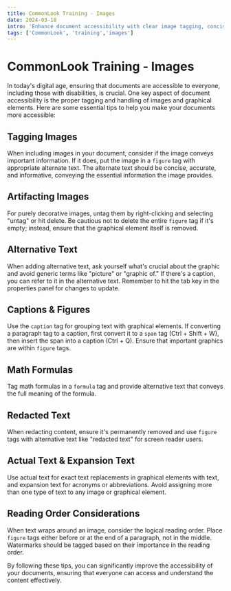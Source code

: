 ```yaml
---
title: CommonLook Training - Images
date: 2024-03-18
intro: 'Enhance document accessibility with clear image tagging, concise alternative text, effective use of captions and figures, appropriate redaction, and consideration of reading order. These practices ensure inclusivity for all users.'
tags: ['CommonLook', 'training','images']
---
```

# CommonLook Training - Images

In today's digital age, ensuring that documents are accessible to everyone, including those with disabilities, is crucial. One key aspect of document accessibility is the proper tagging and handling of images and graphical elements. Here are some essential tips to help you make your documents more accessible:

## Tagging Images

When including images in your document, consider if the image conveys important information. If it does, put the image in a `figure` tag with appropriate alternate text. The alternate text should be concise, accurate, and informative, conveying the essential information the image provides.

## Artifacting Images

For purely decorative images, untag them by right-clicking and selecting "untag" or hit delete. Be cautious not to delete the entire `figure` tag if it's empty; instead, ensure that the graphical element itself is removed.

## Alternative Text

When adding alternative text, ask yourself what's crucial about the graphic and avoid generic terms like "picture" or "graphic of." If there's a caption, you can refer to it in the alternative text. Remember to hit the tab key in the properties panel for changes to update.

## Captions & Figures

Use the `caption` tag for grouping text with graphical elements. If converting a paragraph tag to a caption, first convert it to a `span` tag (Ctrl + Shift + W), then insert the span into a caption (Ctrl + Q). Ensure that important graphics are within `figure` tags.

## Math Formulas

Tag math formulas in a `formula` tag and provide alternative text that conveys the full meaning of the formula.

## Redacted Text

When redacting content, ensure it's permanently removed and use `figure` tags with alternative text like "redacted text" for screen reader users.

## Actual Text & Expansion Text

Use actual text for exact text replacements in graphical elements with text, and expansion text for acronyms or abbreviations. Avoid assigning more than one type of text to any image or graphical element.

## Reading Order Considerations

When text wraps around an image, consider the logical reading order. Place `figure` tags either before or at the end of a paragraph, not in the middle. Watermarks should be tagged based on their importance in the reading order.

By following these tips, you can significantly improve the accessibility of your documents, ensuring that everyone can access and understand the content effectively.

